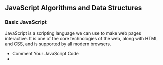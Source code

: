 ﻿## JavaScript Algorithms and Data Structures

### Basic JavaScript

JavaScript is a scripting language we can use to make web pages interactive. It is one of the core technologies of the web, along with HTML and CSS, and is supported by all modern browsers.

- Comment Your JavaScript Code
-  
